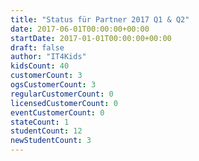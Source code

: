 ```yaml
---
title: "Status für Partner 2017 Q1 & Q2"
date: 2017-06-01T00:00:00+00:00
startDate: 2017-01-01T00:00:00+00:00
draft: false
author: "IT4Kids"
kidsCount: 40
customerCount: 3
ogsCustomerCount: 3
regularCustomerCount: 0
licensedCustomerCount: 0
eventCustomerCount: 0
stateCount: 1
studentCount: 12
newStudentCount: 3
---
```

